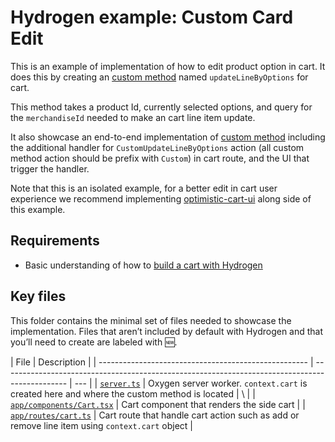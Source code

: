 # Hydrogen example: Custom Card Edit

This is an example of implementation of how to edit product option in cart. It does this by creating an [custom method](https://shopify.dev/docs/api/hydrogen/2023-10/utilities/createcarthandler#example-custom-methods) named `updateLineByOptions` for cart.

This method takes a product Id, currently selected options, and query for the `merchandiseId` needed to make an cart line item update.

It also showcase an end-to-end implementation of [custom method](https://shopify.dev/docs/api/hydrogen/2023-10/utilities/createcarthandler#example-custom-methods) including the additional handler for `CustomUpdateLineByOptions` action (all custom method action should be prefix with `Custom`) in cart route, and the UI that trigger the handler.

Note that this is an isolated example, for a better edit in cart user experience we recommend implementing [optimistic-cart-ui](../optimistic-cart-ui) along side of this example.

## Requirements

- Basic understanding of how to [build a cart with Hydrogen](https://shopify.dev/docs/custom-storefronts/hydrogen/building/cart)

## Key files

This folder contains the minimal set of files needed to showcase the implementation.
Files that aren’t included by default with Hydrogen and that you’ll need to
create are labeled with 🆕.

| File                                                 | Description                                                                                    |
| ---------------------------------------------------- | ---------------------------------------------------------------------------------------------- | --- |
| [`server.ts`](server.ts)                             | Oxygen server worker. `context.cart` is created here and where the custom method is located    | \   |
| [`app/components/Cart.tsx`](app/components/Cart.tsx) | Cart component that renders the side cart                                                      |
| [`app/routes/cart.ts`](app/routes/cart.tsx)          | Cart route that handle cart action such as add or remove line item using `context.cart` object |
